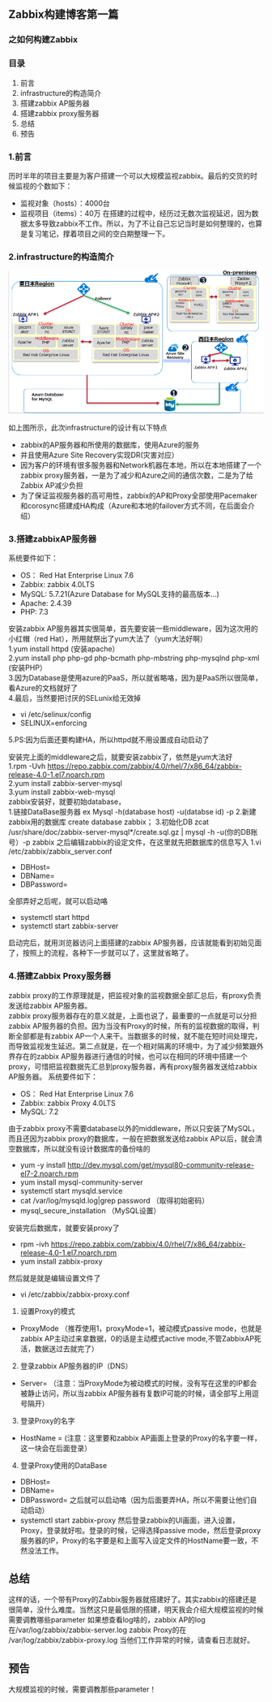 ## Zabbix构建博客第一篇
### 之如何构建Zabbix

### 目录
1. 前言
2. infrastructure的构造简介
3. 搭建zabbix AP服务器
4. 搭建zabbix proxy服务器
5. 总结
6. 预告


### 1.前言

历时半年的项目主要是为客户搭建一个可以大规模监视zabbix。最后的交货的时候监视的个数如下：
- 监视对象（hosts）：4000台
- 监视项目（items）：40万
在搭建的过程中，经历过无数次监视延迟，因为数据太多导致zabbix不工作。所以，为了不让自己忘记当时是如何整理的，也算是复习笔记，撑着项目之间的空白期整理一下。

### 2.infrastructure的构造简介

![infrastructure](/img/infra.PNG) 

如上图所示，此次infrastructure的设计有以下特点
- zabbix的AP服务器和所使用的数据库，使用Azure的服务
- 并且使用Azure Site Recovery实现DR(灾害对应）
- 因为客户的环境有很多服务器和Network机器在本地，所以在本地搭建了一个zabbix proxy服务器，一是为了减少和Azure之间的通信次数，二是为了给Zabbix AP减少负担
- 为了保证监视服务器的高可用性，zabbix的AP和Proxy全部使用Pacemaker和corosync搭建成HA构成（Azure和本地的failover方式不同，在后面会介绍）

### 3.搭建zabbixAP服务器

系统要件如下：
- OS： Red Hat Enterprise Linux 7.6
- Zabbix: zabbix 4.0LTS
- MySQL: 5.7.21(Azure Database for MySQL支持的最高版本…)
- Apache: 2.4.39
- PHP: 7.3  

安装zabbix AP服务器其实很简单，首先要安装一些middleware，因为这次用的小红帽（red Hat），所用就祭出了yum大法了（yum大法好啊）  
1.yum install httpd (安装apache）  
2.yum install php php-gd php-bcmath php-mbstring php-mysqlnd php-xml (安装PHP）  
3.因为Database是使用azure的PaaS，所以就省略咯，因为是PaaS所以很简单，看Azure的文档就好了  
4.最后，当然要把讨厌的SELunix给无效掉  
  - vi /etc/selinux/config 
  - SELINUX=enforcing  
  
5.PS:因为后面还要构建HA，所以httpd就不用设置成自动启动了  

安装完上面的middleware之后，就要安装zabbix了，依然是yum大法好  
1.rpm -Uvh https://repo.zabbix.com/zabbix/4.0/rhel/7/x86_64/zabbix-release-4.0-1.el7.noarch.rpm  
2.yum install zabbix-server-mysql  
3.yum install zabbix-web-mysql  
zabbix安装好，就要初始database，  
1.链接DataBase服务器 ex Mysql -h(database host) -u(databse id) -p
2.新建zabbix用的数据库 create database zabbix；
3.初始化DB zcat /usr/share/doc/zabbix-server-mysql*/create.sql.gz | mysql -h -u(你的DB账号）-p zabbix
之后编辑zabbix的设定文件，在这里就先把数据库的信息写入
1.vi /etc/zabbix/zabbix_server.conf
 - DBHost=
 - DBName=
 - DBPassword=  
 
全部弄好之后呢，就可以启动咯  
 - systemctl start httpd
 - systemctl start zabbix-server  
 
启动完后，就用浏览器访问上面搭建的zabbix AP服务器，应该就能看到初始见面了，按照上的流程，各种下一步就可以了，这里就省略了。

### 4.搭建Zabbix Proxy服务器

zabbix proxy的工作原理就是，把监视对象的监视数据全部汇总后，有proxy负责发送给zabbix AP服务器。  
zabbix proxy服务器存在的意义就是，上面也说了，最重要的一点就是可以分担zabbix AP服务器的负担。因为当没有Proxy的时候，所有的监视数据的取得，判断全部都是有zabbix AP一个人来干。当数据多的时候，就不能在短时间处理完，而导致监视发生延迟。第二点就是，在一个相对隔离的环境中，为了减少频繁跟外界存在的zabbix AP服务器进行通信的时候，也可以在相同的环境中搭建一个proxy，可惜把监视数据先汇总到proxy服务器，再有proxy服务器发送给zabbix AP服务器。
系统要件如下：
- OS： Red Hat Enterprise Linux 7.6
- Zabbix: zabbix Proxy 4.0LTS
- MySQL: 7.2  

由于zabbix proxy不需要database以外的middleware，所以只安装了MySQL，而且还因为zabbix proxy的数据库，一般在把数据发送给zabbix AP以后，就会清空数据库，所以就没有设计数据库的备份啥的
- yum -y install http://dev.mysql.com/get/mysql80-community-release-el7-2.noarch.rpm
- yum install mysql-community-server
- systemctl start mysqld.service
- cat /var/log/mysqld.log|grep password （取得初始密码）
- mysql_secure_installation （MySQL设置） 

安装完后数据库，就要安装proxy了
- rpm -ivh https://repo.zabbix.com/zabbix/4.0/rhel/7/x86_64/zabbix-release-4.0-1.el7.noarch.rpm
- yum install zabbix-proxy

然后就是就是编辑设置文件了
- vi /etc/zabbix/zabbix-proxy.conf
1. 设置Proxy的模式
 - ProxyMode （推荐使用1，proxyMode=1，被动模式passive mode，也就是zabbix AP主动过来拿数据，0的话是主动模式active mode,不管ZabbixAP死活，数据送过去就完了）
2. 登录zabbix AP服务器的IP（DNS）
 - Server= （注意：当ProxyMode为被动模式的时候，没有写在这里的IP都会被静止访问，所以当zabbix AP服务器有复数IP可能的时候，请全部写上用逗号隔开）
3. 登录Proxy的名字
 - HostName = (注意：这里要和zabbix AP画面上登录的Proxy的名字要一样，这一块会在后面登录）
4. 登录Proxy使用的DataBase
 - DBHost=
 - DBName=
 - DBPassword=
之后就可以启动咯（因为后面要弄HA，所以不需要让他们自动启动）
- systemctl start zabbix-proxy
然后登录zabbix的UI画面，进入设置，Proxy，登录就好啦。登录的时候，记得选择passive mode，然后登录proxy服务器的IP，Proxy的名字要是和上面写入设定文件的HostName要一致，不然没法工作。

## 总结

这样的话，一个带有Proxy的Zabbix服务器就搭建好了。其实zabbix的搭建还是很简单，没什么难度。当然这只是最低限的搭建，明天我会介绍大规模监视的时候需要调教哪些parameter
如果想查看log啥的，zabbix AP的log在/var/log/zabbix/zabbix-server.log
zabbix Proxy的在 /var/log/zabbix/zabbix-proxy.log
当他们工作异常的时候，请查看日志就好。

## 预告

大规模监视的时候，需要调教那些parameter！

